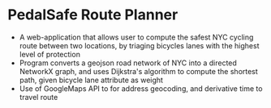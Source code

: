 # PedalSafe Route Planner

- A web-application that allows user to compute the safest NYC cycling route between two locations, by triaging bicycles lanes with the highest level of protection
- Program converts a geojson road network of NYC into a directed NetworkX graph, and uses Dijkstra's algorithm to compute the shortest path, given bicycle lane attribute as weight
- Use of GoogleMaps API to for address geocoding, and derivative time to travel route

